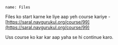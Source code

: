 ```ngMeta
name: Files
```

Files ko start karne ke liye aap yeh course kariye - [https://saral.navgurukul.org/course/99](https://saral.navgurukul.org/course/99)

Uss course ko kar kar aap yaha se hi continue karo.
